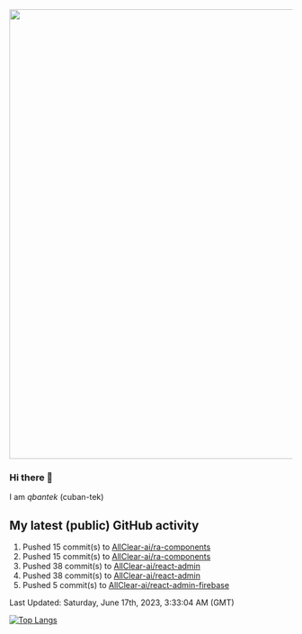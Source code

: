 <img src="https://user-images.githubusercontent.com/1090192/231227350-b13c0797-9e41-42a4-ab5c-d0e234d2a3d2.png" width="800px" />

### Hi there 👋

I am *qbantek* (cuban-tek)

<!--
**qbantek/qbantek** is a ✨ _special_ ✨ repository because its `README.md` (this file) appears on your GitHub profile.

Here are some ideas to get you started:

- 🔭 I’m currently working on ...
- 🌱 I’m currently learning ...
- 👯 I’m looking to collaborate on ...
- 🤔 I’m looking for help with ...
- 💬 Ask me about ...
- 📫 How to reach me: ...
- 😄 Pronouns: ...
- ⚡ Fun fact: ...
-->

## My latest (public) GitHub activity
<!--RECENT_ACTIVITY:start-->
1. Pushed 15 commit(s) to [AllClear-ai/ra-components](https://github.com/AllClear-ai/ra-components)<br>
2. Pushed 15 commit(s) to [AllClear-ai/ra-components](https://github.com/AllClear-ai/ra-components)<br>
3. Pushed 38 commit(s) to [AllClear-ai/react-admin](https://github.com/AllClear-ai/react-admin)<br>
4. Pushed 38 commit(s) to [AllClear-ai/react-admin](https://github.com/AllClear-ai/react-admin)<br>
5. Pushed 5 commit(s) to [AllClear-ai/react-admin-firebase](https://github.com/AllClear-ai/react-admin-firebase)<br>
<!--RECENT_ACTIVITY:end-->

<!--RECENT_ACTIVITY:last_update-->
Last Updated: Saturday, June 17th, 2023, 3:33:04 AM (GMT)
<!--RECENT_ACTIVITY:last_update_end-->


[![Top Langs](https://github-readme-stats.vercel.app/api/top-langs/?username=qbantek&langs_count=10&hide_progress=true)](https://github.com/anuraghazra/github-readme-stats)
